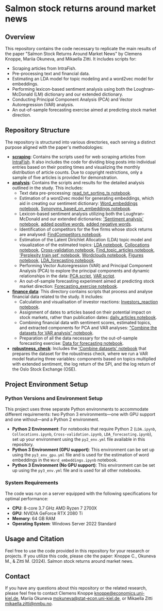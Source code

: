 # Salmon stock returns around market news

## Overview

This repository contains the code necessary to replicate the main results of the paper "Salmon Stock Returns Around Market News" by Clemens Knoppe, Mariia Okuneva, and Mikaella Zitti. It includes scripts for:
- Scraping articles from IntraFish.
- Pre-processing text and financial data.
- Estimating an LDA model for topic modeling and a word2vec model for embeddings.
- Performing lexicon-based sentiment analysis using both the Loughran-McDonald (LM) dictionary and our extended dictionary.
- Conducting Principal Component Analysis (PCA) and Vector Autoregression (VAR) analysis.
- An out-of-sample forecasting exercise aimed at predicting stock market direction.

## Repository Structure

The repository is structured into various directories, each serving a distinct purpose aligned with the paper's methodologies:

- **[scraping](https://github.com/MashenkaOkuneva/Salmon_Market_News/tree/master/scraping)**: Contains the scripts used for web scraping articles from [IntraFish](https://www.intrafish.com/). It also includes the code for dividing blog posts into individual entries based on their posting times and visualizing the monthly distribution of article counts. Due to copyright restrictions, only a sample of five articles is provided for demonstration.
- **[analysis](https://github.com/MashenkaOkuneva/Salmon_Market_News/tree/master/analysis)**: Contains the scripts and results for the detailed analysis outlined in the study. This includes:
  - Text data pre-processing: [read_txt_sorting_ts notebook](https://github.com/MashenkaOkuneva/Salmon_Market_News/blob/master/analysis/read_txt_sorting_ts.ipynb).
  - Estimation of a word2vec model for generating embeddings, which aid in creating our sentiment dictionary: [Word_embeddings notebook](https://github.com/MashenkaOkuneva/Salmon_Market_News/blob/master/analysis/embeddings/Word_embeddings.ipynb), [Synonyms_based_on_embeddings notebook](https://github.com/MashenkaOkuneva/Salmon_Market_News/blob/master/analysis/embeddings/Synonyms_based_on_embeddings.ipynb).
  - Lexicon-based sentiment analysis utilizing both the Loughran-McDonald and our extended dictionaries: ['Sentiment analysis' notebook](https://github.com/MashenkaOkuneva/Salmon_Market_News/blob/master/analysis/Sentiment%20analysis.ipynb), [added positive words](https://github.com/MashenkaOkuneva/Salmon_Market_News/blob/master/analysis/analysis_topics/topicmodels/keywords_pos_final.txt), [added negative words](https://github.com/MashenkaOkuneva/Salmon_Market_News/blob/master/analysis/analysis_topics/topicmodels/keywords_neg_final.txt).
  - Identification of competitors for the five firms whose stock returns are analysed: [FindCompetitors notebook](https://github.com/MashenkaOkuneva/Salmon_Market_News/blob/master/analysis/FindCompetitors.ipynb).
  - Estimation of the Latent Dirichlet Allocation (LDA) topic model and visualization of the estimated topics: [LDA notebook](https://github.com/MashenkaOkuneva/Salmon_Market_News/blob/master/analysis/analysis_topics/LDA.ipynb), [Collocations notebook](https://github.com/MashenkaOkuneva/Salmon_Market_News/blob/master/analysis/analysis_topics/Collocations.ipynb), [Cross-validation notebook](https://github.com/MashenkaOkuneva/Salmon_Market_News/blob/master/analysis/analysis_topics/Cross-validation.ipynb), [Find_topic_articles notebook](https://github.com/MashenkaOkuneva/Salmon_Market_News/blob/master/analysis/analysis_topics/Find_topic_articles.ipynb), ['Perplexity train set' notebook](https://github.com/MashenkaOkuneva/Salmon_Market_News/blob/master/analysis/analysis_topics/Perplexity%20train%20set.ipynb), [Wordclouds notebook](https://github.com/MashenkaOkuneva/Salmon_Market_News/blob/master/analysis/analysis_topics/Wordclouds.ipynb), [Figures notebook](https://github.com/MashenkaOkuneva/Salmon_Market_News/blob/master/analysis/Figures.ipynb), [LDA_forecasting notebook](https://github.com/MashenkaOkuneva/Salmon_Market_News/blob/master/analysis/analysis_topics/LDA_forecasting.ipynb).
  - Performing Vector Autoregression (VAR) and Principal Component Analysis (PCA) to explore the principal components and dynamic relationships in the data: [PCA script](https://github.com/MashenkaOkuneva/Salmon_Market_News/blob/master/analysis/VAR/PCA.m), [VAR script](https://github.com/MashenkaOkuneva/Salmon_Market_News/blob/master/analysis/VAR/estimate_VAR.m).
  - An out-of-sample forecasting experiment aimed at predicting stock market direction: [Forecasting_exercise notebook](https://github.com/MashenkaOkuneva/Salmon_Market_News/blob/master/analysis/forecasting/Forecasting_exercise.ipynb).
- **[finance data](https://github.com/MashenkaOkuneva/Salmon_Market_News/tree/master/finance%20data)**: This directory contains scripts that process and analyse financial data related to the study. It includes:
  - Calculation and visualisation of investor reactions: [Investors_reaction notebook](https://github.com/MashenkaOkuneva/Salmon_Market_News/blob/master/finance%20data/Investors_reaction.ipynb).
  - Assignment of dates to articles based on their potential impact on stock markets, rather than publication dates: [daily_articles notebook](https://github.com/MashenkaOkuneva/Salmon_Market_News/blob/master/finance%20data/daily_articles.ipynb).
  - Combining financial data with sentiment scores, estimated topics, and extracted components for PCA and VAR analyses: ["Combine the datasets for VAR analysis" notebook](https://github.com/MashenkaOkuneva/Salmon_Market_News/blob/master/finance%20data/Combine%20the%20datasets%20for%20VAR%20analysis.ipynb).
  - Preparation of all the data necessary for the out-of-sample forecasting exercise: [Data for forecasting notebook](https://github.com/MashenkaOkuneva/Salmon_Market_News/blob/master/finance%20data/Data%20for%20forecasting.ipynb).
- **[robustness_check](https://github.com/MashenkaOkuneva/Salmon_Market_News/tree/master/robustness_check)**: Includes the ['Combine datasets' notebook](https://github.com/MashenkaOkuneva/Salmon_Market_News/blob/master/robustness_check/Combine%20datasets.ipynb) that prepares the dataset for the robustness check, where we run a VAR model featuring three variables: components based on topics multiplied with extended sentiment, the log return of the SPI, and the log return of the Oslo Stock Exchange (OSE).

## Project Environment Setup

### Python Versions and Environment Setup
This project uses three separate Python environments to accommodate different requirements: two Python 3 environments—one with GPU support and one without—and a Python 2 environment.

- **Python 2 Environment**: For notebooks that require Python 2 (`LDA.ipynb`, `Collocations.ipynb`, `Cross-validation.ipynb`, `LDA_forecasting.ipynb`), set up your environment using the `py2_env.yml` file available in this repository.
- **Python 3 Environment (GPU support)**: This environment can be set up using the `py3_env_gpu.yml` file and is used for the estimation of word embeddings in the `Word_embeddings.ipynb` notebook.
- **Python 3 Environment (No GPU support)**: This environment can be set up using the `py3_env.yml` file and is used for all other notebooks.

### System Requirements
The code was run on a server equipped with the following specifications for optimal performance:
- **CPU**: 8-core 3.7 GHz AMD Ryzen 7 2700X
- **GPU**: NVIDIA GeForce RTX 2080 Ti
- **Memory**: 64 GB RAM
- **Operating System**: Windows Server 2022 Standard

## Usage and Citation
Feel free to use the code provided in this repository for your research or projects. If you utilize this code, please cite the paper: Knoppe C., Okuneva M., & Zitti M. (2024). Salmon stock returns around market news.

## Contact
If you have any questions about this repository or the related research, please feel free to contact Clemens Knoppe [knoppe@economics.uni-kiel.de](mailto:knoppe@economics.uni-kiel.de), Mariia Okuneva [mokuneva@stat-econ.uni-kiel.de](mailto:mokuneva@stat-econ.uni-kiel.de), or Mikaella Zitti [mikaella.zitti@nmbu.no](mailto:mikaella.zitti@nmbu.no).


